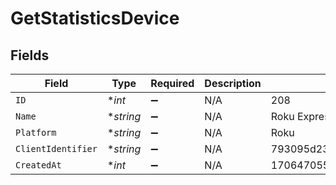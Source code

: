 # GetStatisticsDevice


## Fields

| Field                            | Type                             | Required                         | Description                      | Example                          |
| -------------------------------- | -------------------------------- | -------------------------------- | -------------------------------- | -------------------------------- |
| `ID`                             | **int*                           | :heavy_minus_sign:               | N/A                              | 208                              |
| `Name`                           | **string*                        | :heavy_minus_sign:               | N/A                              | Roku Express                     |
| `Platform`                       | **string*                        | :heavy_minus_sign:               | N/A                              | Roku                             |
| `ClientIdentifier`               | **string*                        | :heavy_minus_sign:               | N/A                              | 793095d235660625108ef785cc7646e9 |
| `CreatedAt`                      | **int*                           | :heavy_minus_sign:               | N/A                              | 1706470556                       |